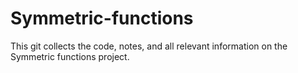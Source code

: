 # Symmetric-functions
This git collects the code, notes, and all relevant information on the Symmetric functions project.
